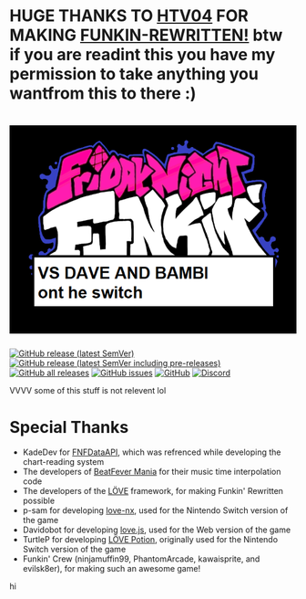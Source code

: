 # HUGE THANKS TO [HTV04](https://www.github.com/HTV04) FOR MAKING [FUNKIN-REWRITTEN!](https://github.com/HTV04/funkin-rewritten) btw if you are readint this you have my permission to take anything you wantfrom this to there :)

# ![Logo](images/logo.png)
[![GitHub release (latest SemVer)](https://img.shields.io/github/v/release/mayo78/vsdave-switch?style=flat-square)](https://github.com/mayo78/vsdave-switch/releases/latest) [![GitHub release (latest SemVer including pre-releases)](https://img.shields.io/github/v/release/mayo78/vsdave-switch?include_prereleases&style=flat-square)](https://github.com/mayo78/vsdave-switch/releases) [![GitHub all releases](https://img.shields.io/github/downloads/mayo78/vsdave-switch/total?style=flat-square)](https://github.com/mayo78/vsdave-switch/releases) [![GitHub issues](https://img.shields.io/github/issues/mayo78/vsdave-switch?style=flat-square)](https://github.com/mayo78/vsdave-switch/issues) [![GitHub](https://img.shields.io/github/license/mayo78/vsdave-switch?style=flat-square)](https://github.com/mayo78/vsdave-switch/blob/main/LICENSE) [![Discord](https://img.shields.io/discord/852658576577003550?style=flat-square)](https://discord.gg/tQGzN2Wu48)

VVVV some of this stuff is not relevent lol
# Special Thanks
* KadeDev for [FNFDataAPI](https://github.com/KadeDev/FNFDataAPI), which was refrenced while developing the chart-reading system
* The developers of [BeatFever Mania](https://github.com/Sulunia/beatfever) for their music time interpolation code
* The developers of the [LÖVE](https://love2d.org/) framework, for making Funkin' Rewritten possible
* p-sam for developing [love-nx](https://github.com/retronx-team/love-nx), used for the Nintendo Switch version of the game
* Davidobot for developing [love.js](https://github.com/Davidobot/love.js), used for the Web version of the game
* TurtleP for developing [LÖVE Potion](https://github.com/lovebrew/LovePotion), originally used for the Nintendo Switch version of the game
* Funkin' Crew (ninjamuffin99, PhantomArcade, kawaisprite, and evilsk8er), for making such an awesome game!


hi
